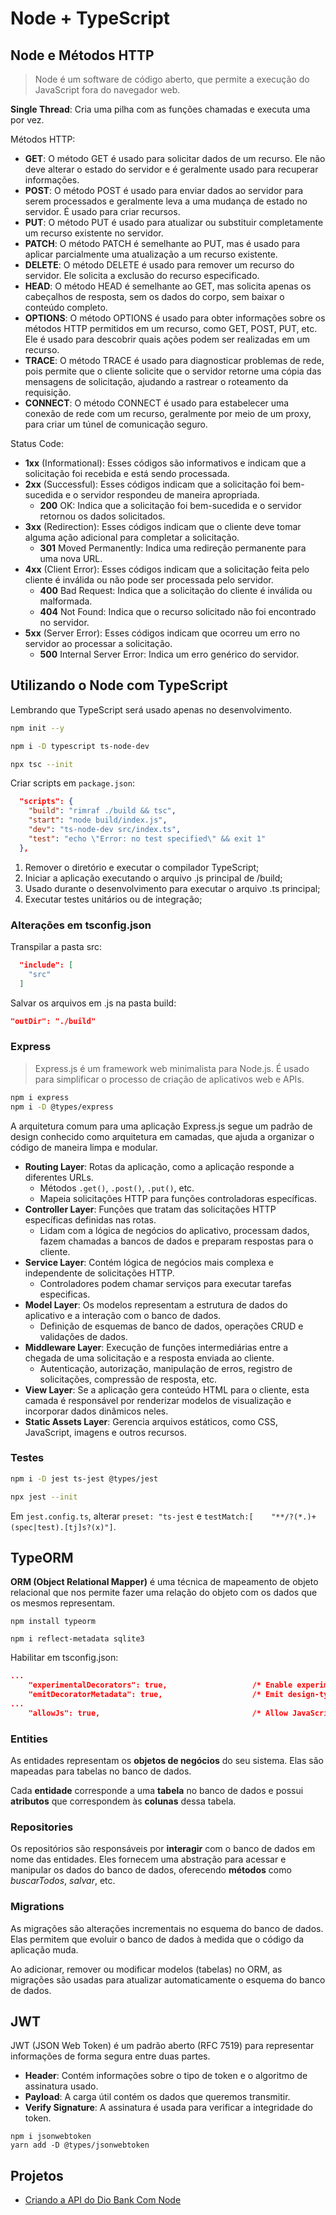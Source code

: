# Node + TypeScript

## Node e Métodos HTTP

> Node é um software de código aberto, que permite a execução do JavaScript fora do navegador web.

**Single Thread**: Cria uma pilha com as funções chamadas e executa uma por vez.

Métodos HTTP:

- **GET**: O método GET é usado para solicitar dados de um recurso. Ele não deve alterar o estado do servidor e é geralmente usado para recuperar informações.
- **POST**: O método POST é usado para enviar dados ao servidor para serem processados e geralmente leva a uma mudança de estado no servidor. É usado para criar recursos.
- **PUT**: O método PUT é usado para atualizar ou substituir completamente um recurso existente no servidor.
- **PATCH**: O método PATCH é semelhante ao PUT, mas é usado para aplicar parcialmente uma atualização a um recurso existente.
- **DELETE**: O método DELETE é usado para remover um recurso do servidor. Ele solicita a exclusão do recurso especificado.
- **HEAD**: O método HEAD é semelhante ao GET, mas solicita apenas os cabeçalhos de resposta, sem os dados do corpo, sem baixar o conteúdo completo.
- **OPTIONS**: O método OPTIONS é usado para obter informações sobre os métodos HTTP permitidos em um recurso, como GET, POST, PUT, etc. Ele é usado para descobrir quais ações podem ser realizadas em um recurso.
- **TRACE**: O método TRACE é usado para diagnosticar problemas de rede, pois permite que o cliente solicite que o servidor retorne uma cópia das mensagens de solicitação, ajudando a rastrear o roteamento da requisição.
- **CONNECT**: O método CONNECT é usado para estabelecer uma conexão de rede com um recurso, geralmente por meio de um proxy, para criar um túnel de comunicação seguro.

Status Code:

- **1xx** (Informational): Esses códigos são informativos e indicam que a solicitação foi recebida e está sendo processada.
- **2xx** (Successful): Esses códigos indicam que a solicitação foi bem-sucedida e o servidor respondeu de maneira apropriada.
  - **200** OK: Indica que a solicitação foi bem-sucedida e o servidor retornou os dados solicitados.
- **3xx** (Redirection): Esses códigos indicam que o cliente deve tomar alguma ação adicional para completar a solicitação.
  - **301** Moved Permanently: Indica uma redireção permanente para uma nova URL.
- **4xx** (Client Error): Esses códigos indicam que a solicitação feita pelo cliente é inválida ou não pode ser processada pelo servidor.
  - **400** Bad Request: Indica que a solicitação do cliente é inválida ou malformada.
  - **404** Not Found: Indica que o recurso solicitado não foi encontrado no servidor.
- **5xx** (Server Error): Esses códigos indicam que ocorreu um erro no servidor ao processar a solicitação.
  - **500** Internal Server Error: Indica um erro genérico do servidor.

## Utilizando o Node com TypeScript

Lembrando que TypeScript será usado apenas no desenvolvimento.

```bash
npm init --y
```

```bash
npm i -D typescript ts-node-dev
```

```bash
npx tsc --init
```

Criar scripts em `package.json`:

```json
  "scripts": {
    "build": "rimraf ./build && tsc",
    "start": "node build/index.js",
    "dev": "ts-node-dev src/index.ts",
    "test": "echo \"Error: no test specified\" && exit 1"
  },
```

1. Remover o diretório e executar o compilador TypeScript;
1. Iniciar a aplicação executando o arquivo .js principal de /build;
1. Usado durante o desenvolvimento para executar o arquivo .ts principal;
1. Executar testes unitários ou de integração;

### Alterações em tsconfig.json

Transpilar a pasta src:

```json
  "include": [
    "src"
  ]
```

Salvar os arquivos em .js na pasta build:

```json
"outDir": "./build"
```

### Express

> Express.js é um framework web minimalista para Node.js. É usado para simplificar o processo de criação de aplicativos web e APIs.

```bash
npm i express
npm i -D @types/express
```

A arquitetura comum para uma aplicação Express.js segue um padrão de design conhecido como arquitetura em camadas, que ajuda a organizar o código de maneira limpa e modular.

- **Routing Layer**: Rotas da aplicação, como a aplicação responde a diferentes URLs.
  - Métodos `.get()`, `.post()`, `.put()`, etc.
  - Mapeia solicitações HTTP para funções controladoras específicas.
- **Controller Layer**: Funções que tratam das solicitações HTTP específicas definidas nas rotas.
  - Lidam com a lógica de negócios do aplicativo, processam dados, fazem chamadas a bancos de dados e preparam respostas para o cliente.
- **Service Layer**: Contém lógica de negócios mais complexa e independente de solicitações HTTP.
  - Controladores podem chamar serviços para executar tarefas especificas.
- **Model Layer**: Os modelos representam a estrutura de dados do aplicativo e a interação com o banco de dados.
  - Definição de esquemas de banco de dados, operações CRUD e validações de dados.
- **Middleware Layer**: Execução de funções intermediárias entre a chegada de uma solicitação e a resposta enviada ao cliente.
  - Autenticação, autorização, manipulação de erros, registro de solicitações, compressão de resposta, etc.
- **View Layer**: Se a aplicação gera conteúdo HTML para o cliente, esta camada é responsável por renderizar modelos de visualização e incorporar dados dinâmicos neles.
- **Static Assets Layer**: Gerencia arquivos estáticos, como CSS, JavaScript, imagens e outros recursos.

### Testes

```bash
npm i -D jest ts-jest @types/jest
```

```bash
npx jest --init
```

Em `jest.config.ts`, alterar `preset: "ts-jest` e `testMatch:[    "**/?(*.)+(spec|test).[tj]s?(x)"]`.

## TypeORM

**ORM (Object Relational Mapper)** é uma técnica de mapeamento de objeto relacional que nos permite fazer uma relação do objeto com os dados que os mesmos representam.

```shell
npm install typeorm
```

```shell
npm i reflect-metadata sqlite3
```

Habilitar em tsconfig.json:

```json
...
    "experimentalDecorators": true,                   /* Enable experimental support for legacy experimental decorators. */
    "emitDecoratorMetadata": true,                    /* Emit design-type metadata for decorated declarations in source files. */
...
    "allowJs": true,                                  /* Allow JavaScript files to be a part of your program. Use the 'checkJS' option to get errors from these files. */
```

### Entities

As entidades representam os **objetos de negócios** do seu sistema. Elas são mapeadas para tabelas no banco de dados.

Cada **entidade** corresponde a uma **tabela** no banco de dados e possui **atributos** que correspondem às **colunas** dessa tabela.

### Repositories

Os repositórios são responsáveis por **interagir** com o banco de dados em nome das entidades. Eles fornecem uma abstração para acessar e manipular os dados do banco de dados, oferecendo **métodos** como _buscarTodos_, _salvar_, etc.

### Migrations

As migrações são alterações incrementais no esquema do banco de dados. Elas permitem que evoluir o banco de dados à medida que o código da aplicação muda.

Ao adicionar, remover ou modificar modelos (tabelas) no ORM, as migrações são usadas para atualizar automaticamente o esquema do banco de dados.

## JWT

JWT (JSON Web Token) é um padrão aberto (RFC 7519) para representar informações de forma segura entre duas partes.

- **Header**: Contém informações sobre o tipo de token e o algoritmo de assinatura usado.
- **Payload**: A carga útil contém os dados que queremos transmitir.
- **Verify Signature**: A assinatura é usada para verificar a integridade do token.

```shell
npm i jsonwebtoken
yarn add -D @types/jsonwebtoken
```

## Projetos

- [Criando a API do Dio Bank Com Node](https://github.com/Err0rGCeni/DIOProject_DIOBankNodeAPI)
